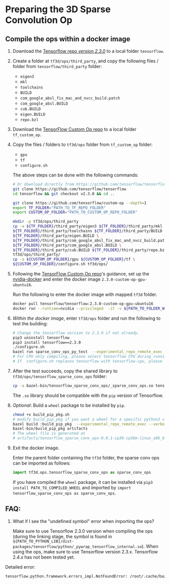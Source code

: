 # Preparing the 3D Sparse Convolution Op
<!--   You should be able to use the pre-compiled package if you have the following settings. Otherwise, please compile the op as a shared library imported by Python, and/or as a `wheel` package. -->
  
<!-- ## Using the pre-compiled package
   If your environment is `Python 3.6` or `3.7` and `manylinux2010_x86_64` platform, you may install the `wheel` package in `tf3d/ops/packages` folder.
   
```bash
   # Note that the wheel has a requirement of 'tensorflow >= 2.3.0'.
   # for python 3.6
   pip3 install tf3d/ops/packages/tensorflow_sparse_conv_ops-0.0.1-cp36-cp36m-linux_x86_64.whl
   # for python 3.7
   pip3 install tf3d/ops/packages/tensorflow_sparse_conv_ops-0.0.1-cp37-cp37m-linux_x86_64.whl   
``` -->

## Compile the ops within a docker image

1. Download the [Tensorflow repo *version 2.3.0*](https://github.com/tensorflow/tensorflow/tree/v2.3.0) to a local folder `tensorflow`.
1. Create a folder at `tf3d/ops/third_party`, and copy the following files / folder from `tensorflow/third_party` folder:
   * `eigen3`
   * `mkl`
   * `toolchains`
   * `BUILD`
   * `com_google_absl_fix_mac_and_nvcc_build.patch`
   * `com_google_absl.BUILD`
   * `cub.BUILD`
   * `eigen.BUILD`
   * `repo.bzl`
1. Download the [TensorFlow Custom Op repo](https://github.com/tensorflow/custom-op) to a local folder `tf_custom_op`.
1. Copy the files / folders to `tf3d/ops` folder from `tf_custom_op` folder:
   * `gpu`
   * `tf`
   * `configure.sh`

   The above steps can be done with the following commands:

    ```bash
    # Or download directly from https://github.com/tensorflow/tensorflow/archive/v2.3.0.zip and unzip.
    git clone https://github.com/tensorflow/tensorflow
    cd tensorflow && git checkout v2.3.0 && cd ..

    git clone https://github.com/tensorflow/custom-op --depth=1
    export TF_FOLDER="PATH_TO_TF_REPO_FOLDER"
    export CUSTOM_OP_FOLDER="PATH_TO_CUSTOM_OP_REPO_FOLDER"

    mkdir -p tf3d/ops/third_party
    cp -a ${TF_FOLDER}/third_party/eigen3 ${TF_FOLDER}/third_party/mkl \
    ${TF_FOLDER}/third_party/toolchains ${TF_FOLDER}/third_party/BUILD \
    ${TF_FOLDER}/third_party/eigen.BUILD \
    ${TF_FOLDER}/third_party/com_google_absl_fix_mac_and_nvcc_build.patch \
    ${TF_FOLDER}/third_party/com_google_absl.BUILD \
    ${TF_FOLDER}/third_party/cub.BUILD ${TF_FOLDER}/third_party/repo.bzl \
    tf3d/ops/third_party/
    cp -a ${CUSTOM_OP_FOLDER}/gpu ${CUSTOM_OP_FOLDER}/tf \
    ${CUSTOM_OP_FOLDER}/configure.sh tf3d/ops/
    ```

1. Following the [TensorFlow Custom Op repo](https://github.com/tensorflow/custom-op)'s guidance, set up the [nvidia-docker](https://github.com/NVIDIA/nvidia-docker) and enter the docker image `2.3.0-custom-op-gpu-ubuntu16`.

   Run the following to enter the docker image with mapped `tf3d` folder.
   
   ```bash
   docker pull tensorflow/tensorflow:2.3.0-custom-op-gpu-ubuntu16
   docker run --runtime=nvidia --privileged  -it -v ${PATH_TO_FOLDER_WITH_TF3D}:/working_dir -w /working_dir  tensorflow/tensorflow:2.3.0-custom-op-gpu-ubuntu16
   ```
   
1. *Within the docker image*, enter `tf3d/ops` folder and run the following to test the building:

   ```bash
   # Change the tensorflow version to 2.3.0 if not already.
   pip3 uninstall tensorflow
   pip3 install tensorflow==2.3.0
   ./configure.sh
   bazel run sparse_conv_ops_py_test  --experimental_repo_remote_exec --verbose_failures
   # For CPU only compiling, please select tensorflow CPU during running configure.sh.
   # If  configure.sh replaces tensorflow with tensorflow-cpu, please install again tensorflow==2.3.0 before proceeding to the bazel command, to avoid missing header files.
   ```

1. After the test succeeds, copy the shared library to `tf3d/ops/tensorflow_sparse_conv_ops` folder:

   ```bash
   cp -a bazel-bin/tensorflow_sparse_conv_ops/_sparse_conv_ops.so tensorflow_sparse_conv_ops/
   ```
   
   The `.so` library should be compatible with  the `pip` version of Tensorflow.

1. *Optional*: Build a `wheel` package to be installed by `pip`.

   ```bash
   chmod +x build_pip_pkg.sh
   # modify build_pip_pkg if you want a wheel for a specific python3 version.
   bazel build :build_pip_pkg  --experimental_repo_remote_exec --verbose_failures
   bazel-bin/build_pip_pkg artifacts
   # The wheel file is generated at
   # artifacts/tensorflow_sparse_conv_ops-0.0.1-cp36-cp36m-linux_x86_64.whl
   ```

1. Exit the docker image.

   Enter the parent folder containing the `tf3d` folder, the sparse conv ops can be imported as follows:

   ```python
   import tf3d.ops.tensorflow_sparse_conv_ops as sparse_conv_ops
   ```


   If you have compiled the `wheel` package, it can be installed via `pip3 install PATH_TO_COMPILED_WHEEL` and imported by `import tensorflow_sparse_conv_ops as sparse_conv_ops`.


## FAQ:

1. What if I see the "undefined symbol" error when importing the ops?

   Make sure to use Tensorflow 2.3.0 version when compiling the ops (during the linking stage, the symbol is found in `${PATH_TO_PYTHON_LIB}/dist-packages/tensorflow/python/_pywrap_tensorflow_internal.so`). When using the ops, make sure to use Tensorflow version 2.3.x. Tensorflow 2.4.x has not been tested yet.

  Detailed error:
  
  ```bash
  tensorflow.python.framework.errors_impl.NotFoundError: /root/.cache/bazel/_bazel_root/ec891c5b3b8ae1c73a1e1d73216b2747/execroot/__main__/bazel-out/k8-opt/bin/sparse_conv_ops_py_test.runfiles/__main__/tensorflow_sparse_conv_ops/_sparse_conv_ops.so: undefined symbol: _ZN10tensorflow8OpKernel11TraceStringEPNS_15OpKernelContextEb
  ```


